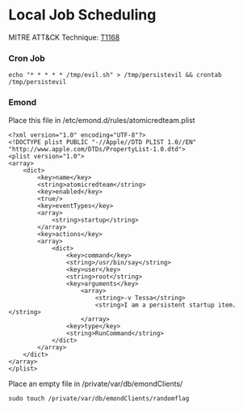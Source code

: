 # Local Job Scheduling

MITRE ATT&CK Technique: [T1168](https://attack.mitre.org/wiki/Technique/T1168)

### Cron Job

    echo "* * * * * /tmp/evil.sh" > /tmp/persistevil && crontab /tmp/persistevil

### Emond

Place this file in /etc/emond.d/rules/atomicredteam.plist

    <?xml version="1.0" encoding="UTF-8"?>
    <!DOCTYPE plist PUBLIC "-//Apple//DTD PLIST 1.0//EN" "http://www.apple.com/DTDs/PropertyList-1.0.dtd">
    <plist version="1.0">
    <array>
        <dict>
            <key>name</key>
            <string>atomicredteam</string>
            <key>enabled</key>
            <true/>
            <key>eventTypes</key>
            <array>
                <string>startup</string>
            </array>
            <key>actions</key>
            <array>
                <dict>
                    <key>command</key>
                    <string>/usr/bin/say</string>
                    <key>user</key>
                    <string>root</string>
                    <key>arguments</key>
                        <array>
                            <string>-v Tessa</string>
                            <string>I am a persistent startup item.</string>
                        </array>
                    <key>type</key>
                    <string>RunCommand</string>
                </dict>
            </array>
        </dict>
    </array>
    </plist>

Place an empty file in /private/var/db/emondClients/

    sudo touch /private/var/db/emondClients/randomflag

